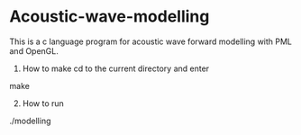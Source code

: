 # Acoustic-wave-modelling
This is a c language program for acoustic wave forward modelling with PML and OpenGL.

1. How to make
cd to the current directory and enter

make

2. How to run

./modelling
